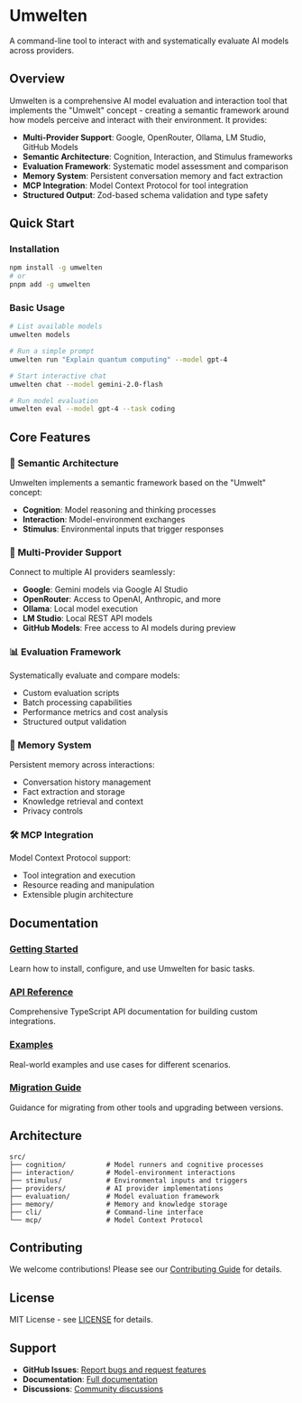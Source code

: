 # Umwelten

A command-line tool to interact with and systematically evaluate AI models across providers.

## Overview

Umwelten is a comprehensive AI model evaluation and interaction tool that implements the "Umwelt" concept - creating a semantic framework around how models perceive and interact with their environment. It provides:

- **Multi-Provider Support**: Google, OpenRouter, Ollama, LM Studio, GitHub Models
- **Semantic Architecture**: Cognition, Interaction, and Stimulus frameworks
- **Evaluation Framework**: Systematic model assessment and comparison
- **Memory System**: Persistent conversation memory and fact extraction
- **MCP Integration**: Model Context Protocol for tool integration
- **Structured Output**: Zod-based schema validation and type safety

## Quick Start

### Installation

```bash
npm install -g umwelten
# or
pnpm add -g umwelten
```

### Basic Usage

```bash
# List available models
umwelten models

# Run a simple prompt
umwelten run "Explain quantum computing" --model gpt-4

# Start interactive chat
umwelten chat --model gemini-2.0-flash

# Run model evaluation
umwelten eval --model gpt-4 --task coding
```

## Core Features

### 🧠 Semantic Architecture

Umwelten implements a semantic framework based on the "Umwelt" concept:

- **Cognition**: Model reasoning and thinking processes
- **Interaction**: Model-environment exchanges
- **Stimulus**: Environmental inputs that trigger responses

### 🔌 Multi-Provider Support

Connect to multiple AI providers seamlessly:

- **Google**: Gemini models via Google AI Studio
- **OpenRouter**: Access to OpenAI, Anthropic, and more
- **Ollama**: Local model execution
- **LM Studio**: Local REST API models
- **GitHub Models**: Free access to AI models during preview

### 📊 Evaluation Framework

Systematically evaluate and compare models:

- Custom evaluation scripts
- Batch processing capabilities
- Performance metrics and cost analysis
- Structured output validation

### 🧠 Memory System

Persistent memory across interactions:

- Conversation history management
- Fact extraction and storage
- Knowledge retrieval and context
- Privacy controls

### 🛠️ MCP Integration

Model Context Protocol support:

- Tool integration and execution
- Resource reading and manipulation
- Extensible plugin architecture

## Documentation

### [Getting Started](/guide/getting-started)

Learn how to install, configure, and use Umwelten for basic tasks.

### [API Reference](/api/overview)

Comprehensive TypeScript API documentation for building custom integrations.

### [Examples](/examples/)

Real-world examples and use cases for different scenarios.

### [Migration Guide](/migration/)

Guidance for migrating from other tools and upgrading between versions.

## Architecture

```
src/
├── cognition/          # Model runners and cognitive processes
├── interaction/        # Model-environment interactions
├── stimulus/           # Environmental inputs and triggers
├── providers/          # AI provider implementations
├── evaluation/         # Model evaluation framework
├── memory/             # Memory and knowledge storage
├── cli/                # Command-line interface
└── mcp/                # Model Context Protocol
```

## Contributing

We welcome contributions! Please see our [Contributing Guide](https://github.com/The-Focus-AI/umwelten/blob/main/CONTRIBUTING.md) for details.

## License

MIT License - see [LICENSE](https://github.com/The-Focus-AI/umwelten/blob/main/LICENSE) for details.

## Support

- **GitHub Issues**: [Report bugs and request features](https://github.com/The-Focus-AI/umwelten/issues)
- **Documentation**: [Full documentation](https://the-focus-ai.github.io/umwelten/)
- **Discussions**: [Community discussions](https://github.com/The-Focus-AI/umwelten/discussions)
